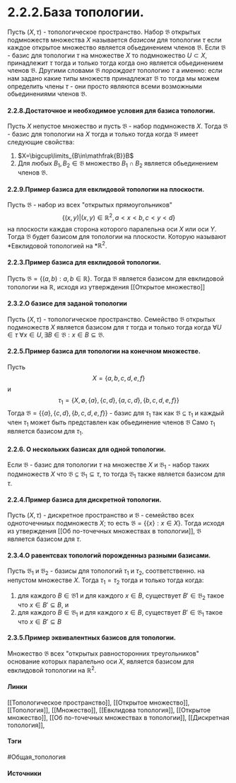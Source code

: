 # 2.2.2.База топологии.
Пусть $(X,\tau)$ - топологическое пространство. Набор $\mathfrak{B}$ открытых подмножеств множества $X$ называется *базисом* для топологии $\tau$ если каждое открытое множество является обьединением членов $\mathfrak{B}$.
Если $\mathfrak{B}$ - базис для топологии $\tau$ на множестве $X$ то подмножество $U\subset X$, принадлежит $\tau$ тогда и только тогда когда оно является обьединением членов $\mathfrak{B}$. Другими словами $\mathfrak{B}$ *порождает* топологию $\tau$ а именно: если нам задано какие типы множеств принадлежат $\mathfrak{B}$ то тогда мы можем определить члены $\tau$ - они просто являются всеми возможными обьединениями членов $\mathfrak{B}$.

#### 2.2.8.Достаточное и необходимое условия для базиса топологии.
Пусть $X$ непустое множество и пусть $\mathfrak{B}$ - набор подмножеств $X$. Тогда $\mathfrak{B}$ - базис для топологии на $X$ тогда и только тогда когда $\mathfrak{B}$ имеет следующие свойства:
1. $X=\bigcup\limits_{B\in\mathfrak{B}}B$ 
2. Для любых $B_1,B_2\in\mathfrak{B}$ множество $B_{1}\cap B_2$ является обьединением членов $\mathfrak{B}$.

#### 2.2.9.Пример базиса для евклидовой топологии на плоскости.
Пусть $\mathfrak{B}$ - набор из всех "открытых прямоугольников" 
$$\{(x,y)|(x,y)\in\mathbb{R}^2,a<x<b,c<y<d\}$$ на плоскости каждая сторона которого паралельна оси $X$ или оси $Y$.
Тогда $\mathfrak{B}$ будет базисом для топологии на плоскости. Которую называют *Евклидовой топологией на *$\mathbb{R}^2$.

#### 2.2.3.Пример базиса для евклидовой топологии.
Пусть $\mathfrak{B}=\{(a,b):a,b\in\mathbb{R}\}$. Тогда $\mathfrak{B}$ является базисом для евклидовой топологии на $\mathbb{R}$, исходя из утверждения [[Открытое множество]]

#### 2.3.2.О базисе для заданой топологии
Пусть $(X,\tau)$ - топологическое пространство. Семейство $\mathfrak{B}$ открытых подмножеств $X$ является базисом для $\tau$ тогда и только тогда когда $\forall U\in\tau$ $\forall x\in U,\exists B\in\mathfrak{B}:x\in B\subseteq\mathfrak{B}$.

#### 2.2.5.Пример базиса для топологии на конечном множестве.
Пусть $$X=\{a,b,c,d,e,f\}$$ и 
$$\tau_1=\{X,\emptyset,\{a\},\{c,d\},\{a,c,d\},\{b,c,d,e,f\}\}$$ 
Тогда $\mathfrak{B}=\{\{a\},\{c,d\},\{b,c,d,e,f\}\}$ - базис для $\tau_1$ так как $\mathfrak{B}\subseteq\tau_1$ и каждый член $\tau_1$ может быть представлен как обьединение членов $\mathfrak{B}$
Само $\tau_1$ является базисом для $\tau_1$.

#### 2.2.6. О нескольких базисах для одной топологии.
Если $\mathfrak{B}$ - базис для топологии $\tau$ на множестве $X$ и $\mathfrak{B}_1$ - набор таких подмножеств $X$ что $\mathfrak{B}\subseteq\mathfrak{B}_1\subseteq\tau$, то тогда $\mathfrak{B}_1$ также является базисом для $\tau$.

#### 2.2.4.Пример базиса для дискретной топологии.
Пусть $(X,\tau)$ - дискретное пространство и $\mathfrak{B}$ - семейство всех одноточечниых подмножеств $X$; то есть $\mathfrak{B}=\{\{x\}:x\in X\}$. Тогда исходя из утверждения [[Об по-точечных множествах в топологии]], $\mathfrak{B}$ является базисом для $\tau$.

#### 2.3.4.О равентсвах топологий порожденныз разными базисами.
Пусть $\mathfrak{B}_1$ и $\mathfrak{B}_2$ - базисы для топологий $\tau_1$ и $\tau_2$, соответственно. на непустом множестве $X$. Тогда $\tau_1=\tau_2$ тогда и только тогда когда:
1. для каждого $B\in\mathfrak{B}1$ и для каждого $x\in B$, существует $B'\in\mathfrak{B}_2$ такое что $x\in B'\subseteq B$, и
2. для каждого $B\in\mathfrak{B}_1$ и для каждого $x\in B$, существует $B'\in\mathfrak{B}_1$ такое что $x\in B'\subseteq B$

#### 2.3.5.Пример эквивалентных базисов для топологии.
Множество $\mathfrak{B}$ всех "открытых равносторонних треугольников" основание которых паралельно оси $X$, является базисом для евклидовой топологии на $\mathbb{R}^2$.

#### Линки
 [[Топологическое пространство]],
 [[Открытое множество]],
 [[Топология]],
 [[Множество]],
 [[Евклидова топология]],
 [[Открытое множество]],
 [[Об по-точечных множествах в топологии]],
 [[Дискретная топология]],
 
 #### Тэги
  #Общая_топология 
 #### Источники
